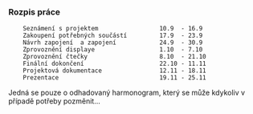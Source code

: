 ### Rozpis práce
                    
                    
        Seznámení s projektem                 10.9  - 16.9
        Zakoupení potřebných součástí         17.9  - 23.9
        Návrh zapojení  a zapojení            24.9  - 30.9
        Zprovoznění displaye                  1.10  - 7.10
        Zprovoznění čtečky                    8.10  - 21.10
        Finální dokončení                     22.10 - 11.11
        Projektová dokumentace                12.11 - 18.11 
        Prezentace                            19.11 - 25.11
      
      
  Jedná se pouze o odhadovaný harmonogram, který se může kdykoliv v případě potřeby pozměnit...
       
       
  
